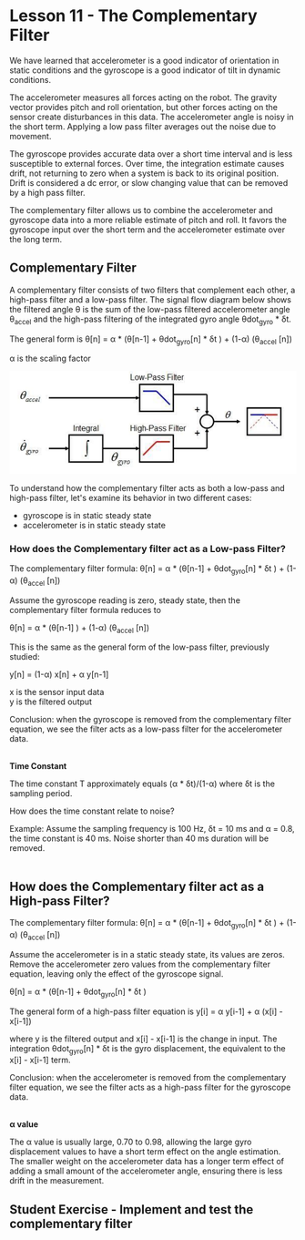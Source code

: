 # Lesson 11 - The Complementary Filter

We have learned that accelerometer is a good indicator of orientation in static conditions and the gyroscope is a good indicator of tilt in dynamic conditions.

The accelerometer measures all forces acting on the robot. The gravity vector provides pitch and roll orientation, but other forces acting on the sensor create disturbances in this data. The accelerometer angle is noisy in the short term. Applying a low pass filter averages out the noise due to movement. 

The gyroscope provides accurate data over a short time interval and is less susceptible to external forces. Over time, the integration estimate causes drift, not returning to zero when a system is back to its original position. Drift is considered a dc error, or slow changing value that can be removed by a high pass filter.

The complementary filter allows us to combine the accelerometer and gyroscope data into a more reliable estimate of pitch and roll. It favors the gyroscope input over the short term and the accelerometer estimate over the long term.

## Complementary Filter 

A complementary filter consists of two filters that complement each other, a high-pass filter and a low-pass filter. The signal flow diagram below shows the filtered angle &theta; is the sum of the low-pass filtered accelerometer angle &theta;<sub>accel</sub> and the high-pass filtering of the integrated gyro angle &theta;dot<sub>gyro</sub> * &delta;t.

The general form is &theta;[n] = &alpha; * (&theta;[n-1] + &theta;dot<sub>gyro</sub>[n] * &delta;t ) + (1-&alpha;) (&theta;<sub>accel</sub> [n])

&alpha; is the scaling factor


![Complementary Filter](./images/compfilter.jpg "complementary filter")


To understand how the complementary filter acts as both a low-pass and high-pass filter, let's examine its behavior in two different cases:
- gyroscope is in static steady state
- accelerometer is in static steady state


### How does the Complementary filter act as a Low-pass Filter?

The complementary filter formula: &theta;[n] = &alpha; * (&theta;[n-1] + &theta;dot<sub>gyro</sub>[n] * &delta;t ) + (1-&alpha;) (&theta;<sub>accel</sub> [n])

Assume the gyroscope reading is zero, steady state, then the complementary filter formula reduces to 

&theta;[n] = &alpha; * (&theta;[n-1] ) + (1-&alpha;) (&theta;<sub>accel</sub> [n])

This is the same as the general form of the low-pass filter, previously studied:

y[n] = (1-&alpha;) x[n] + &alpha; y[n-1]<br>

x is the sensor input data<br>
y is the filtered output

Conclusion: when the gyroscope is removed from the complementary filter equation, we see the filter acts as a low-pass filter for the accelerometer data.
</br>
</br>

**Time Constant**

The time constant &Tau; approximately equals (&alpha; * &delta;t)/(1-&alpha;) where &delta;t is the sampling period.

How does the time constant relate to noise?

Example: Assume the sampling frequency is 100 Hz, &delta;t = 10 ms and &alpha; = 0.8, the time constant is 40 ms. Noise shorter than 40 ms duration will be removed.
</br>
</br>

## How does the Complementary filter act as a High-pass Filter?

The complementary filter formula: &theta;[n] = &alpha; * (&theta;[n-1] + &theta;dot<sub>gyro</sub>[n] * &delta;t ) + (1-&alpha;) (&theta;<sub>accel</sub> [n])

Assume the accelerometer is in a static steady state, its values are zeros.
Remove the accelerometer zero values from the complementary filter equation, leaving only the effect of the gyroscope signal. 

&theta;[n] = &alpha; * (&theta;[n-1] + &theta;dot<sub>gyro</sub>[n] * &delta;t ) 


The general form of a high-pass filter equation is y[i] = &alpha; y[i-1] + &alpha; (x[i] - x[i-1])

where y is the filtered output and x[i] - x[i-1] is the change in input. The integration &theta;dot<sub>gyro</sub>[n] * &delta;t is the gyro displacement, the equivalent to the x[i] - x[i-1] term.

Conclusion: when the accelerometer is removed from the complementary filter equation, we see the filter acts as a high-pass filter for the gyroscope data.
<br>
<br>

**&alpha; value**

The &alpha; value is usually large, 0.70 to 0.98, allowing the large gyro displacement values to have a short term effect on the angle estimation. The smaller weight on the accelerometer data has a longer term effect of adding a small amount of the accelerometer angle, ensuring there is less drift in the measurement.


## Student Exercise - Implement and test the complementary filter